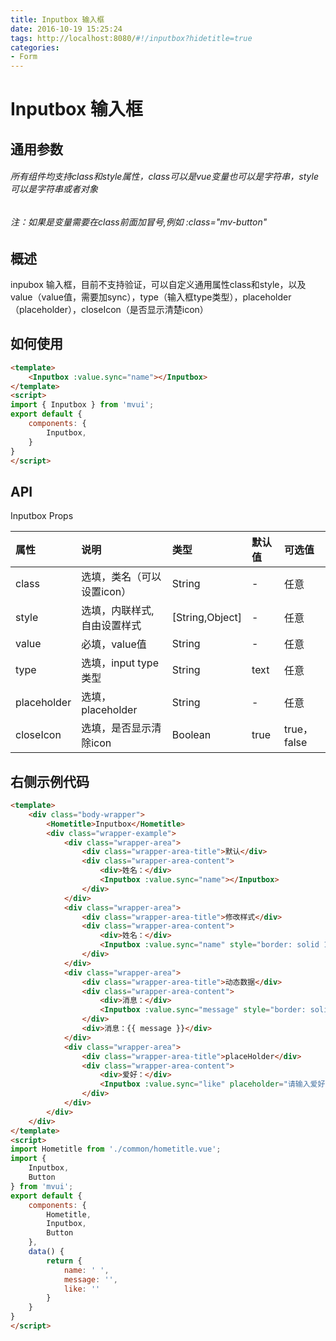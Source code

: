 ```yaml
---
title: Inputbox 输入框
date: 2016-10-19 15:25:24
tags: http://localhost:8080/#!/inputbox?hidetitle=true
categories:
- Form
---
```



# Inputbox 输入框

## 通用参数
###### 所有组件均支持class和style属性，class可以是vue变量也可以是字符串，style可以是字符串或者对象
###### 注：如果是变量需要在class前面加冒号,例如 :class="mv-button"


## 概述
inpubox 输入框，目前不支持验证，可以自定义通用属性class和style，以及value（value值，需要加sync），type（输入框type类型），placeholder（placeholder），closeIcon（是否显示清楚icon）


            

## 如何使用

``` html
<template>
    <Inputbox :value.sync="name"></Inputbox>
</template>
<script>
import { Inputbox } from 'mvui';
export default {
    components: {
        Inputbox,
    }
} 
</script>
```



## API

Inputbox Props

|     属性       | 说明                       |        类型       |    默认值       |    可选值             |
| :------------- |:-------------------------- | :----------------  | :------------|    :-----------------|
|    class      | 选填，类名（可以设置icon）    |    String          |      -       |     任意              |
|    style      | 选填，内联样式,自由设置样式    |   [String,Object] |      -        |     任意              |
|    value      | 必填，value值               |    String          |       -       |       任意           |
|    type       | 选填，input type类型        |    String          |      text         |  任意                |
|   placeholder | 选填，placeholder          |    String          |      -          |    任意        |
|    closeIcon  | 选填，是否显示清除icon       |   Boolean           |     true     |true，false|

 

## 右侧示例代码


``` html
<template>
    <div class="body-wrapper">
        <Hometitle>Inputbox</Hometitle>
        <div class="wrapper-example">
            <div class="wrapper-area">
                <div class="wrapper-area-title">默认</div>
                <div class="wrapper-area-content">
                    <div>姓名：</div>
                    <Inputbox :value.sync="name"></Inputbox>
                </div>
            </div>
            <div class="wrapper-area">
                <div class="wrapper-area-title">修改样式</div>
                <div class="wrapper-area-content">
                    <div>姓名：</div>
                    <Inputbox :value.sync="name" style="border: solid 1px #ccc;border-radius: 0.03rem;width: 100%;text-indent: 0.1rem;"></Inputbox>
                </div>
            </div>
            <div class="wrapper-area">
                <div class="wrapper-area-title">动态数据</div>
                <div class="wrapper-area-content">
                    <div>消息：</div>
                    <Inputbox :value.sync="message" style="border: solid 1px #ccc;border-radius: 0.03rem;width: 100%;"></Inputbox>
                </div>
                <div>消息：{{ message }}</div>
            </div>
            <div class="wrapper-area">
                <div class="wrapper-area-title">placeHolder</div>
                <div class="wrapper-area-content">
                    <div>爱好：</div>
                    <Inputbox :value.sync="like" placeholder="请输入爱好" :close-icon="false" style="border: solid 1px #ccc;border-radius: 0.03rem;width: 100%;"></Inputbox>
                </div>
            </div>
        </div>
    </div>
</template>
<script>
import Hometitle from './common/hometitle.vue';
import {
    Inputbox,
    Button
} from 'mvui';
export default {
    components: {
        Hometitle,
        Inputbox,
        Button
    },
    data() {
        return {
            name: ' ',
            message: '',
            like: ''
        }
    }
}
</script>

```
























